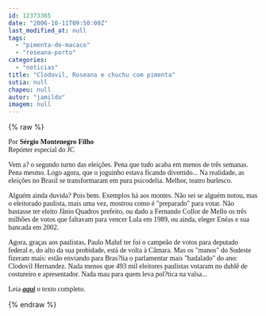 ```yaml
---
id: 12373365
date: "2006-10-11T09:50:00Z"
last_modified_at: null
tags:
  - "pimenta-de-macaco"
  - "roseana-porto"
categories:
  - "noticias"
title: "Clodovil, Roseana e chuchu com pimenta"
sutia: null
chapeu: null
autor: "jamildo"
imagem: null
---
```

{% raw %}
<p><span style="font-family: Verdana;">Por <strong>S&eacute;rgio Montenegro Filho</strong><br />Rep&oacute;rter especial do JC</span></p>
<p><span style="font-family: Verdana;">Vem a? o segundo turno das elei&ccedil;&otilde;es. Pena que tudo acaba em menos de tr&ecirc;s semanas. Pena mesmo. Logo agora, que o joguinho estava ficando divertido... Na realidade, as elei&ccedil;&otilde;es no Brasil se transformaram em pura psicodelia. Melhor, teatro burlesco.</span></p>
<p><span style="font-family: Verdana;">Algu&eacute;m ainda duvida? Pois bem. Exemplos h&aacute; aos montes. N&atilde;o sei se algu&eacute;m notou, mas o eleitorado paulista, mais uma vez, mostrou como &eacute; "preparado" para votar. N&atilde;o bastasse ter eleito J&acirc;nio Quadros prefeito, ou dado a Fernando Collor de Mello os tr&ecirc;s milh&otilde;es de votos que faltavam para vencer Lula em 1989, ou ainda, eleger En&eacute;as e sua bancada em 2002.</span></p>
<p><span style="font-family: Verdana;">Agora, gra&ccedil;as aos paulistas, Paulo Maluf ter foi o campe&atilde;o de votos para deputado federal e, do alto da sua probidade, est&aacute; de volta &agrave; C&acirc;mara. Mas os "manos" do Sudeste fizeram mais: est&atilde;o enviando para Bras?lia o parlamentar mais "badalado" do ano: Clodovil Hernandez. Nada menos que 493 mil eleitores paulistas votaram no dubl&ecirc; de costureiro e apresentador. Nada mau para quem leva pol?tica na valsa...</span></p>
<p><span style="font-family: Verdana;">Leia <strong><em><a href="https://jc.ne10.uol.com.br/" target="_blank" rel="noopener noreferrer">aqui</a></em></strong> o texto completo.</span></p>
{% endraw %}